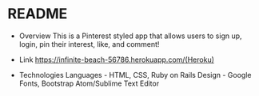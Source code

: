 # README

* Overview
This is a Pinterest styled app that allows users to sign up, login, pin their
interest, like, and comment!

* Link
 https://infinite-beach-56786.herokuapp.com/(Heroku)

* Technologies
Languages - HTML, CSS, Ruby on Rails
Design - Google Fonts, Bootstrap
Atom/Sublime Text Editor
